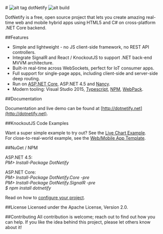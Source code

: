 #&nbsp;![alt tag](http://dotnetify.net/content/images/greendot.png) dotNetify 
![alt build](https://ci.appveyor.com/api/projects/status/github/dsuryd/dotnetify?svg=true)

DotNetify is a free, open source project that lets you create amazing real-time web and mobile hybrid apps using HTML5 and C# on cross-platform .NET Core backend. 

##Features

* Simple and lightweight - no JS client-side framework, no REST API controllers.
* Integrate SignalR and React / KnockoutJS to support .NET back-end MVVM architecture.
* Built-in real-time across WebSockets, perfect for IoT consumer apps.
* Full support for single-page apps, including client-side and server-side deep routing.
* Run on [ASP.NET Core](http://asp.net/core), ASP.NET 4.5 and [Nancy](https://github.com/dsuryd/dotNetify-Nancy-demo).
* Modern tooling: Visual Studio 2015,  [Typescript](https://www.typescriptlang.org/), [NPM](https://www.npmjs.com/), [WebPack](https://webpack.github.io/).

##Documentation

Documentation and live demo can be found at [http://dotnetify.net](http://dotnetify.net).

##KnockoutJS Code Examples

Want a super simple example to try out?  See the [Live Chart Example](https://github.com/dsuryd/dotNetify-example-livechart).    
For close-to-real-world example, see the [Web/Mobile App Template](https://github.com/dsuryd/dotNetify-app-template).

##NuGet / NPM

ASP.NET 4.5:  
*PM> Install-Package DotNetify*

ASP.NET Core:  
*PM> Install-Package DotNetify.Core -pre*  
*PM> Install-Package DotNetify.SignalR -pre*  
*$ npm install dotnetify*

Read on how to [configure your project](http://dotnetify.net/index/Installing).

##License
Licensed under the Apache License, Version 2.0.

##Contributing
All contribution is welcome; reach out to find out how you can help.  If you like the idea behind this project, please let others know about it! 
